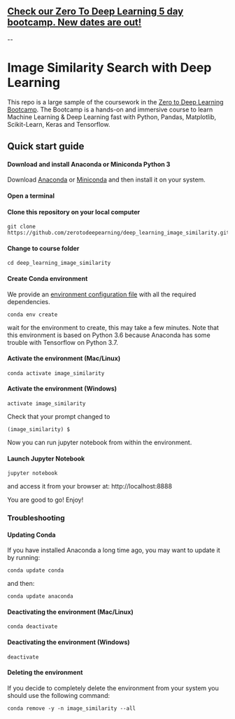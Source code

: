 ## [Check our Zero To Deep Learning 5 day bootcamp. New dates are out!](https://bootcamp.zerotodeeplearning.com)

--

# Image Similarity Search with Deep Learning


This repo is a large sample of the coursework in the [Zero to Deep Learning Bootcamp](https://bootcamp.zerotodeeplearning.com). The Bootcamp is a hands-on and immersive course to learn Machine Learning & Deep Learning fast with Python, Pandas, Matplotlib, Scikit-Learn, Keras and Tensorflow.

## Quick start guide

#### Download and install Anaconda or Miniconda Python 3

Download [Anaconda](https://www.anaconda.com/download) or [Miniconda](https://docs.conda.io/en/latest/miniconda.html) and then install it on your system.


#### Open a terminal

#### Clone this repository on your local computer
```
git clone https://github.com/zerotodeepearning/deep_learning_image_similarity.git
```

#### Change to course folder
```
cd deep_learning_image_similarity
```

#### Create Conda environment

We provide an [environment configuration file](environment.yml) with all the required dependencies.

```
conda env create
```

wait for the environment to create, this may take a few minutes. Note that this environment is based on Python 3.6 because Anaconda has some trouble with Tensorflow on Python 3.7.

#### Activate the environment (Mac/Linux)
```
conda activate image_similarity
```

#### Activate the environment (Windows)
```
activate image_similarity
```

Check that your prompt changed to

```
(image_similarity) $
```

Now you can run jupyter notebook from within the environment.

#### Launch Jupyter Notebook
```
jupyter notebook
```
and access it from your browser at: http://localhost:8888

You are good to go! Enjoy!


### Troubleshooting

#### Updating Conda

If you have installed Anaconda a long time ago, you may want to update it by running:
```
conda update conda
```
and then:
```
conda update anaconda
```

#### Deactivating the environment (Mac/Linux)
```
conda deactivate
```

#### Deactivating the environment (Windows)
```
deactivate
```

#### Deleting the environment
If you decide to completely delete the environment from your system you should use the following command:
```
conda remove -y -n image_similarity --all
```

